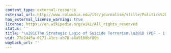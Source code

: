 ```yaml
---
content_type: external-resource
external_url: http://www.columbia.edu/itc/journalism/stille/Politics%20Fall%202007/readings%20weeks%206-7/Strategic%20Logic%20of%20Suicide%20Missions.pdf
has_external_license_warning: true
license: https://en.wikipedia.org/wiki/All_rights_reserved
status: ''
title: "\u201CThe Strategic Logic of Suicide Terrorism.\u201D (PDF - 1.7MB)"
uid: 77e2445a-0171-41cc-ab70-a8a9160bf80b
wayback_url: ''
---
```

